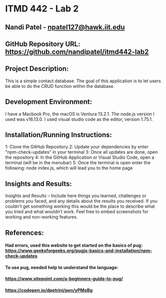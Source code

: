 # ITMD 442 - Lab 2

## Nandi Patel - npatel127@hawk.iit.edu

## GitHub Repository URL: https://github.com/nandipatel/itmd442-lab2

## Project Description:
This is a simple contact database. The goal of this application is to let users be able to do the CRUD function within the database.

## Development Environment:
I have a Macbook Pro, the macOS is Ventura 13.2.1. The node.js version I used was v16.13.0. I used visual studio code as the editor, version 1.75.1.

## Installation/Running Instructions:
1: Clone the GitHub Repository
2: Update your dependencies by enter "npm-check-updates" in your terminal
3: Once all updates are done, open the repository
4: In the GitHub Application or Visual Studio Code, open a terminal (will be in the menubar)
5: Once the terminal is open enter the following: node index.js, which will lead you to the home page

## Insights and Results:
Insights and Results – Include here things you learned, challenges or problems you faced, and any details about the results you received. If you couldn’t get something working this would be the place to describe what you tried and what wouldn’t work. Feel free to embed screenshots for working and non-working features.

## References:
#### Had errors, used this website to get started on the basics of pug: https://www.geeksforgeeks.org/pugjs-basics-and-installation/npm-check-updates

#### To use pug, needed help to understand the language: 
#### https://www.sitepoint.com/a-beginners-guide-to-pug/
#### https://codepen.io/dpetrini/pen/yPMeBg

